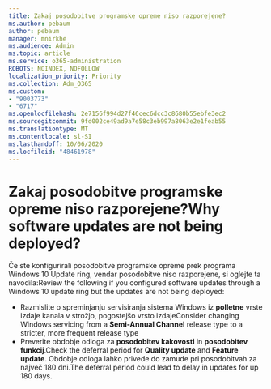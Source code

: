 ```yaml
---
title: Zakaj posodobitve programske opreme niso razporejene?
ms.author: pebaum
author: pebaum
manager: mnirkhe
ms.audience: Admin
ms.topic: article
ms.service: o365-administration
ROBOTS: NOINDEX, NOFOLLOW
localization_priority: Priority
ms.collection: Adm_O365
ms.custom:
- "9003773"
- "6717"
ms.openlocfilehash: 2e7156f994d27f46cec6dcc3c8680b55ebfe3ec2
ms.sourcegitcommit: 9fd002ce49ad9a7e58c3eb997a8063e2e1feab55
ms.translationtype: MT
ms.contentlocale: sl-SI
ms.lasthandoff: 10/06/2020
ms.locfileid: "48461978"
---
```

# <a name="why-software-updates-are-not-being-deployed"></a><span data-ttu-id="0e39b-102">Zakaj posodobitve programske opreme niso razporejene?</span><span class="sxs-lookup"><span data-stu-id="0e39b-102">Why software updates are not being deployed?</span></span>

<span data-ttu-id="0e39b-103">Če ste konfigurirali posodobitve programske opreme prek programa Windows 10 Update ring, vendar posodobitve niso razporejene, si oglejte ta navodila:</span><span class="sxs-lookup"><span data-stu-id="0e39b-103">Review the following if you configured software updates through a Windows 10 update ring but the updates are not being deployed:</span></span>  

- <span data-ttu-id="0e39b-104">Razmislite o spreminjanju servisiranja sistema Windows iz  **polletne**  vrste izdaje kanala v strožjo, pogostejšo vrsto izdaje</span><span class="sxs-lookup"><span data-stu-id="0e39b-104">Consider changing Windows servicing from a  **Semi-Annual Channel**  release type to a stricter, more frequent release type</span></span>  
- <span data-ttu-id="0e39b-105">Preverite obdobje odloga za  **posodobitev kakovosti**  in  **posodobitev funkcij**.</span><span class="sxs-lookup"><span data-stu-id="0e39b-105">Check the deferral period for  **Quality update**  and  **Feature update**.</span></span> <span data-ttu-id="0e39b-106">Obdobje odloga lahko privede do zamude pri posodobitvah za največ 180 dni.</span><span class="sxs-lookup"><span data-stu-id="0e39b-106">The deferral period could lead to delay in updates for up 180 days.</span></span>
